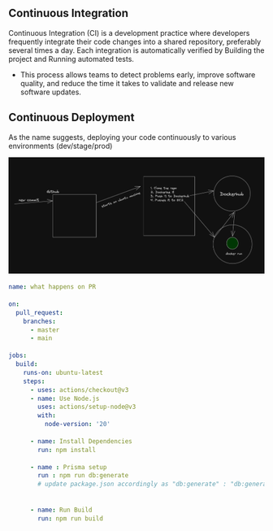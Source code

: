 ## Continuous Integration
Continuous Integration (CI) is a development practice where developers frequently integrate their code changes into a shared repository, preferably several times a day. Each integration is automatically verified by 
Building the project and Running automated tests. 
- This process allows teams to detect problems early, improve software quality, and reduce the time it takes to validate and release new software updates.


## Continuous Deployment
As the name suggests, deploying your code continuously to various environments (dev/stage/prod)


![alt text](image.png)

```yml
name: what happens on PR 

on:
  pull_request:
    branches:
      - master
      - main

jobs:
  build:
    runs-on: ubuntu-latest
    steps:
      - uses: actions/checkout@v3
      - name: Use Node.js
        uses: actions/setup-node@v3
        with:
          node-version: '20'
      
      - name: Install Dependencies
        run: npm install

      - name : Prisma setup
        run : npm run db:generate 
        # update package.json accordingly as "db:generate" : "db:generate" : "cd packages/db && npx prisma generate && cd ../.." ,

        
      - name: Run Build
        run: npm run build
